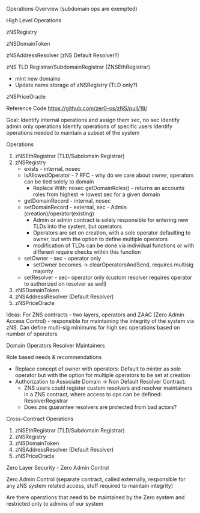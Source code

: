 Operations Overview (subdomain ops are exempted)

High Level Operations

zNSRegistry

zNSDomainToken

zNSAddressResolver (zNS Default Resolver?)

zNS TLD Registrar/SubdomainRegistrar (ZNSEthRegistrar)
* mint new domains
* Update name storage of zNSRegistry (TLD only?)

zNSPriceOracle

Reference Code https://github.com/zer0-os/zNS/pull/18/

Goal: Identify internal operations and assign them sec, no sec
Identify admin only operations
Identify operations of specific users
Identify operations needed to maintain a subset of the system

Operations
1. zNSEthRegistrar (TLD/Subdomain Registrar)
2. zNSRegistry
    * exists - internal, nosec
    * isAllowedOperator - ? RFC - why do we care about owner, operators can be tied solely to domain
        * Replace With: nosec getDomainRoles() - returns an accounts roles from highest -> lowest sec for a given domain
    * getDomainRecord - internal, nosec
    * setDomainRecord - external, sec - Admin (creation)/operator(existing)
        * Admin or admin contract is solely responsible for entering new TLDs into the system, but operators
        * Operators are set on creation, with a sole operator defaulting to owner, but with the option to define multiple operators
        * modification of TLDs can be done via individual functions or with different require checks within this function
    * setOwner - sec - operator only
        * setOwner becomes -> clearOperatorsAndSend, requires multisig majority 
    * setResolver - sec- operator only (custom resolver requires operator to authorized on resolver as well)
3. zNSDomainToken
4. zNSAddressResolver (Default Resolver)
5. zNSPriceOracle

Ideas: For ZNS contracts - two layers, operators and ZAAC (Zero Admin Access Control) - responsible for maintaining the integrity of the system via zNS.
Can define multi-sig minimums for high sec operations based on number of operators

Domain Operators
Resolver Maintainers

Role based needs & recommendations
* Replace concept of owner with operators: Default to minter as sole operator but with the option for multiple operators to be set at creation
* Authorization to Associate Domain -> Non Default Resolver Contract:
    * ZNS users could register custom resolvers and resolver maintainers in a ZNS contract, where access to ops can be defined: ResolverRegistrar
    * Does zns guarantee resolvers are protected from bad actors?


Cross-Contract Operations
1. zNSEthRegistrar (TLD/Subdomain Registrar)
2. zNSRegistry
3. zNSDomainToken
4. zNSAddressResolver (Default Resolver)
5. zNSPriceOracle

Zero Layer Security - Zero Admin Control

Zero Admin Control (separate contract, called externally, responsible for any zNS system related access, stuff required to maintain integrity)

Are there operations that need to be maintained by the Zero system and restricted only to admins of our system